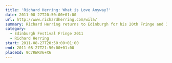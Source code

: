 ```yaml
---
title: 'Richard Herring: What is Love Anyway?'
date: 2011-08-27T20:50:00+01:00
url: http://www.richardherring.com/wila/
summary: Richard Herring returns to Edinburgh for his 20th Fringe and 32nd show. Having sorted out religion (<cite>Christ on a Bike</cite>), politics (<cite>Hitler Moustache</cite>) and penises (<cite>Talking Cock</cite>), the star of award winning podcast <cite>As It Occurs To Me</cite> and Radio 4’s <cite>Richard Herring’s Objective</cite> seeks to define and destroy love. Before love destroys him. Again.
category:
  - Edinburgh Festival Fringe 2011
  - Richard Herring
start: 2011-08-27T20:50:00+01:00
end: 2011-08-27T21:50:00+01:00
placeId: 9C7RWRV6+X6
---
```

